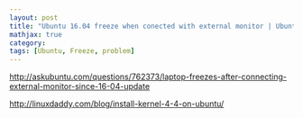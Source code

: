 ```yaml
---
layout: post
title: "Ubuntu 16.04 freeze when conected with external monitor | Ubuntu 16.04 连接显示屏时死机"
mathjax: true
category: 
tags: [Ubuntu, Freeze, problem]
---
```



http://askubuntu.com/questions/762373/laptop-freezes-after-connecting-external-monitor-since-16-04-update

http://linuxdaddy.com/blog/install-kernel-4-4-on-ubuntu/